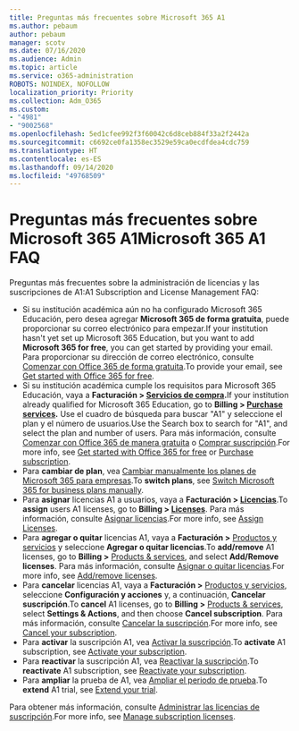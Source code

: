 ```yaml
---
title: Preguntas más frecuentes sobre Microsoft 365 A1
ms.author: pebaum
author: pebaum
manager: scotv
ms.date: 07/16/2020
ms.audience: Admin
ms.topic: article
ms.service: o365-administration
ROBOTS: NOINDEX, NOFOLLOW
localization_priority: Priority
ms.collection: Adm_O365
ms.custom:
- "4981"
- "9002568"
ms.openlocfilehash: 5ed1cfee992f3f60042c6d8ceb884f33a2f2442a
ms.sourcegitcommit: c6692ce0fa1358ec3529e59ca0ecdfdea4cdc759
ms.translationtype: HT
ms.contentlocale: es-ES
ms.lasthandoff: 09/14/2020
ms.locfileid: "49768509"
---
```

# <a name="microsoft-365-a1-faq"></a><span data-ttu-id="6f6f4-102">Preguntas más frecuentes sobre Microsoft 365 A1</span><span class="sxs-lookup"><span data-stu-id="6f6f4-102">Microsoft 365 A1 FAQ</span></span>

<span data-ttu-id="6f6f4-103">Preguntas más frecuentes sobre la administración de licencias y las suscripciones de A1:</span><span class="sxs-lookup"><span data-stu-id="6f6f4-103">A1 Subscription and License Management FAQ:</span></span>

- <span data-ttu-id="6f6f4-104">Si su institución académica aún no ha configurado Microsoft 365 Educación, pero desea agregar **Microsoft 365 de forma gratuita**, puede proporcionar su correo electrónico para empezar.</span><span class="sxs-lookup"><span data-stu-id="6f6f4-104">If your institution hasn't yet set up Microsoft 365 Education, but you want to add  **Microsoft 365 for free**, you can get started by providing your email.</span></span> <span data-ttu-id="6f6f4-105">Para proporcionar su dirección de correo electrónico, consulte [Comenzar con Office 365 de forma gratuita](https://www.microsoft.com/education/products/office).</span><span class="sxs-lookup"><span data-stu-id="6f6f4-105">To provide your email, see [Get started with Office 365 for free](https://www.microsoft.com/education/products/office).</span></span>  
- <span data-ttu-id="6f6f4-106">Si su institución académica cumple los requisitos para Microsoft 365 Educación, vaya a **Facturación >  [Servicios de compra](https://go.microsoft.com/fwlink/p/?linkid=868433).**</span><span class="sxs-lookup"><span data-stu-id="6f6f4-106">If your institution already qualified for Microsoft 365 Education, go to  **Billing >  [Purchase services](https://go.microsoft.com/fwlink/p/?linkid=868433).**</span></span> <span data-ttu-id="6f6f4-107">Use el cuadro de búsqueda para buscar "A1" y seleccione el plan y el número de usuarios.</span><span class="sxs-lookup"><span data-stu-id="6f6f4-107">Use the Search box to search for "A1", and select the plan and number of users.</span></span> <span data-ttu-id="6f6f4-108">Para más información, consulte [Comenzar con Office 365 de manera gratuita](https://docs.microsoft.com/microsoft-365/commerce/subscriptions/upgrade-to-different-plan) o [Comprar suscripción](https://docs.microsoft.com/microsoft-365/commerce/buy-another-subscription).</span><span class="sxs-lookup"><span data-stu-id="6f6f4-108">For more info, see [Get started with Office 365 for free](https://docs.microsoft.com/microsoft-365/commerce/subscriptions/upgrade-to-different-plan) or [Purchase subscription](https://docs.microsoft.com/microsoft-365/commerce/buy-another-subscription).</span></span>
-   <span data-ttu-id="6f6f4-109">Para **cambiar de plan**, vea [Cambiar manualmente los planes de Microsoft 365 para empresas](https://docs.microsoft.com/microsoft-365/commerce/subscriptions/switch-plans-manually?view=o365-worldwide).</span><span class="sxs-lookup"><span data-stu-id="6f6f4-109">To  **switch plans**, see [Switch Microsoft 365 for business plans manually](https://docs.microsoft.com/microsoft-365/commerce/subscriptions/switch-plans-manually?view=o365-worldwide).</span></span>   
-   <span data-ttu-id="6f6f4-110">Para **asignar** licencias A1 a usuarios, vaya a **Facturación >  [Licencias](https://go.microsoft.com/fwlink/p/?linkid=842264)**.</span><span class="sxs-lookup"><span data-stu-id="6f6f4-110">To  **assign** users A1 licenses, go to  **Billing >  [Licenses](https://go.microsoft.com/fwlink/p/?linkid=842264)**.</span></span> <span data-ttu-id="6f6f4-111">Para más información, consulte [Asignar licencias](https://docs.microsoft.com/microsoft-365/admin/manage/assign-licenses-to-users).</span><span class="sxs-lookup"><span data-stu-id="6f6f4-111">For more info, see [Assign Licenses](https://docs.microsoft.com/microsoft-365/admin/manage/assign-licenses-to-users).</span></span>
-   <span data-ttu-id="6f6f4-112">Para **agregar o quitar** licencias A1, vaya a **Facturación >** [Productos y servicios](https://go.microsoft.com/fwlink/p/?linkid=842054) y seleccione **Agregar o quitar licencias**.</span><span class="sxs-lookup"><span data-stu-id="6f6f4-112">To  **add/remove** A1 licenses, go to **Billing >** [Products & services](https://go.microsoft.com/fwlink/p/?linkid=842054), and select **Add/Remove licenses**.</span></span> <span data-ttu-id="6f6f4-113">Para más información, consulte [Asignar o quitar licencias](https://docs.microsoft.com/microsoft-365/commerce/licenses/buy-licenses?view=o365-worldwide#add-or-remove-licenses-for-your-business-subscription).</span><span class="sxs-lookup"><span data-stu-id="6f6f4-113">For more info, see [Add/remove licenses](https://docs.microsoft.com/microsoft-365/commerce/licenses/buy-licenses?view=o365-worldwide#add-or-remove-licenses-for-your-business-subscription).</span></span>
-   <span data-ttu-id="6f6f4-114">Para **cancelar** licencias A1, vaya a **Facturación >** [Productos y servicios](https://go.microsoft.com/fwlink/p/?linkid=842054), seleccione **Configuración y acciones** y, a continuación, **Cancelar suscripción**.</span><span class="sxs-lookup"><span data-stu-id="6f6f4-114">To  **cancel** A1 licenses, go to  **Billing >** [Products & services](https://go.microsoft.com/fwlink/p/?linkid=842054), select  **Settings & Actions**, and then choose  **Cancel subscription**.</span></span> <span data-ttu-id="6f6f4-115">Para más información, consulte  [Cancelar la suscripción](https://docs.microsoft.com/office365/admin/subscriptions-and-billing/cancel-your-subscription).</span><span class="sxs-lookup"><span data-stu-id="6f6f4-115">For more info, see  [Cancel your subscription](https://docs.microsoft.com/office365/admin/subscriptions-and-billing/cancel-your-subscription).</span></span>
-   <span data-ttu-id="6f6f4-116">Para **activar** la suscripción A1, vea [Activar la suscripción](https://docs.microsoft.com/alchemyinsights/activate-your-office-365-subscription).</span><span class="sxs-lookup"><span data-stu-id="6f6f4-116">To  **activate** A1 subscription, see  [Activate your subscription](https://docs.microsoft.com/alchemyinsights/activate-your-office-365-subscription).</span></span>
-   <span data-ttu-id="6f6f4-117">Para **reactivar** la suscripción A1, vea [Reactivar la suscripción](https://docs.microsoft.com/alchemyinsights/reactivate-your-subscription).</span><span class="sxs-lookup"><span data-stu-id="6f6f4-117">To  **reactivate** A1 subscription, see  [Reactivate your subscription](https://docs.microsoft.com/alchemyinsights/reactivate-your-subscription).</span></span>
-   <span data-ttu-id="6f6f4-118">Para **ampliar** la prueba de A1, vea [Ampliar el periodo de prueba](https://docs.microsoft.com/alchemyinsights/extend-your-trial-for-office-365-for-business).</span><span class="sxs-lookup"><span data-stu-id="6f6f4-118">To  **extend** A1 trial, see [Extend your trial](https://docs.microsoft.com/alchemyinsights/extend-your-trial-for-office-365-for-business).</span></span>

<span data-ttu-id="6f6f4-119">Para obtener más información, consulte [Administrar las licencias de suscripción](https://docs.microsoft.com/microsoft-365/commerce/licenses/buy-licenses?view=o365-worldwide#add-or-remove-licenses-for-your-business-subscription).</span><span class="sxs-lookup"><span data-stu-id="6f6f4-119">For more info, see [Manage subscription licenses](https://docs.microsoft.com/microsoft-365/commerce/licenses/buy-licenses?view=o365-worldwide#add-or-remove-licenses-for-your-business-subscription).</span></span>